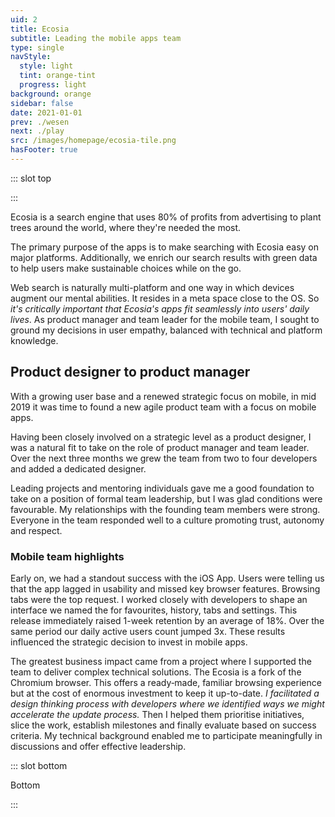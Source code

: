 ```yaml
---
uid: 2
title: Ecosia
subtitle: Leading the mobile apps team
type: single
navStyle:
  style: light
  tint: orange-tint
  progress: light
background: orange
sidebar: false
date: 2021-01-01
prev: ./wesen
next: ./play
src: /images/homepage/ecosia-tile.png
hasFooter: true
---
```


<!-- <style lang="sass">

@import "@theme/styles/variables.sass"

.section .button-action .image.is-square
  background-color: transparent

</style> -->

::: slot top

<Stage-ProjectStage rag="rag-3" ragTitle="rag-3" ctaLabel="ecosia.org" ctaUrl="https://www.ecosia.org"
description="I created the right conditions for a multidisciplinary team to build impactful features reaching millions of users.">

<template v-slot:visual-column>
  <figure class="ecosia-image">
    <Heros-ImageHero src="/images/ecosia/render-base.png" alt="Ecosia mobile devices"/>
  </figure>
</template>

<template v-slot:platform>

Android, iOS and MacOS apps

</template>

<template v-slot:timeframe>

2018-2020

</template>

<template v-slot:my-role>

Team leader
~ Product Manager

</template>

<template v-slot:team>

Product designer
~ 2 iOS developers
~ Android developer
<!-- ~ Back-end developer -->

</template>

</Stage-ProjectStage>

<style lang="sass">
@import "@theme/styles/variables.sass"

.ecosia-image
  position: absolute
  left: -32%;
  width: 180%;
  top: -100%;
  @media screen and (max-width: $tablet - 1px)
    top: -24%
</style>

:::


<Content-TextSection rag="rag-4" padding="is-initial">

<p class="subtitle">
Ecosia is a search engine that uses 80% of profits from advertising to plant trees around the world, where they're needed the most.
</p>

<!-- We made impressive progress on our mobile apps with only two developers and a share of my overall capacity as a product designer.  -->

The primary purpose of the apps is to make searching with Ecosia easy on major platforms. Additionally, we enrich our search results with green data to help users make sustainable choices while on the go. 

Web search is naturally multi-platform and one way in which devices augment our mental abilities. It resides in a meta space close to the OS. So _it's critically important that Ecosia's apps fit seamlessly into users' daily lives_. As product manager and team leader for the mobile team, I sought to ground my decisions in user empathy, balanced with technical and platform knowledge.

<!--

I lead the mobile apps team. Our native Android and iOS apps make it easy to search with Ecosia, connect with the cause and make an incremental difference every day while on the go. My activities include:

Product management | UI/UX design | interactive prototypes | usability and value testing | product illustrations | analytics, optimisation, A/B testing (custom tooling with Looker) | embedded with developers in an agile product team

When I joined Ecosia as a product designer, native apps were part of a large product team with a broad remit for user engagement. In this environment I was able to pioneer several initiatives for mobile - growing our user numbers so that we could begin to consider investing resources and concerted attention into this space.

I initially joined Ecosia as a product designer and gradually transitioned into a product manager role, forming a new team in the process.

-->


<!-- <template v-slot:aside>

<figure class="image parent-loading is-16by9">
  <img class="lazyload" data-src="/images/ecosia/Ecosia-support3.jpg" alt="Ecosia offices">
</figure>

</template> -->

</Content-TextSection>



<Content-ImageFrames-FullImageSection url="/images/ecosia/environment_comp.jpg" alt="Data visualisation of searches by Ecosia users">
<template v-slot:caption>

We planned and built this [geo-data visualisation](https://mapvis.netlify.app/) of realtime searches by Ecosia users (and our tree planting projects) over four days in Hack Week 2019. This version of the visualisation uses a looping 5 minute snapshot rather than the live data feed. I collaborated with a back-end developer and data analyst, where my focus was design and code for the front-end. 

<!-- Plotting user searches beside tree planting sites allowed us to see that some users in Brazil are within 10km of rainforest restored by Ecosia. -->

</template>
</Content-ImageFrames-FullImageSection>



<Content-ImageFrames-MainImageSection rag="rag-2" imageClass="is-5by4" url="/images/ecosia/EcosiaMaps-modal.jpg" alt="Ecosia maps">

<template v-slot:content>

## Product design at scale

<p>
When I joined Ecosia it was at an inflection point. We would soon experience rapid growth, reaching over 10 million daily users. The organisation scaled accordingly and the design guild doubled. At that time it was critical to foster collaborative practices, establish a set of design principles and take the first steps towards a component-based design system. These considerations were forefront in my mind as I worked on projects such as <Content-ModalLink label="Maps">
<template v-slot:modal>

<!-- (before I began working as a PM) -->

<Content-FreeSection padding="is-small">

<div class="columns">
<div class="column is-half modal-image-limit">
<figure class="image parent-loading is-5by4">
<img class="lazyload" data-src="/images/ecosia/EcosiaMaps-modal.jpg" alt="Ecosia maps vertical">
</figure>
</div>
<div class="column">

Ecosia maps posed a unique design challenge. As part of slicing the feature (in order to iteratively deliver user value with meaningful release milestones) we decided to exclude the search box from the first release. Rather, we would enable users to make pseudo searches for common keywords such as hotels and shopping. 

These constraints called for creativity; our interim solution was a 'dial pad' of common map search queries which we were confident would produce useful results for the user. It was satisfying to work on a completely new search vertical, laying the foundations for iterative improvements.

The mobile use-case is especially important for any maps product. One of my early iteration steps was to produce an [interactive wireframe](https://acmoles.github.io/maps-ui/) which demonstrated the various interaction patterns I envisioned. This tool helped us avoid a number of useability pitfalls and smooth the communication between product and engineering.

</div>
</div>

</Content-FreeSection>

</template>
</Content-ModalLink> (below) and Accounts.
</p>

<p>
Even as we grew, there remained the need to be hands-on and responsive. I designed and coded doodles marking significant milestones: <Content-ModalLink label="50 million trees">
<template v-slot:modal>

<Content-FreeSection padding="is-small">

<figure class="image parent-loading is-16by9">
<iframe style="background: white;" class="lazyload" data-src="https://ecosia-50-million.netlify.app" frameborder="0"></iframe>
</figure>

</Content-FreeSection>

</template>
</Content-ModalLink> and <Content-ModalLink label="Ecosia's 10th anniversary">
<template v-slot:modal>

<Content-FreeSection padding="is-small">

<figure class="image parent-loading is-16by9">
<iframe style="background: white;" class="lazyload" data-src="https://ecosia-10-years.netlify.app" frameborder="0"></iframe>
</figure>

</Content-FreeSection>

</template>
</Content-ModalLink>. I worked across all aspects of product design, from conducting dozens of user interviews and usability tests to getting into the details of design library components and interaction patterns.
</p>

</template>

</Content-ImageFrames-MainImageSection>


<Content-TextSection columnOffset="title-offset" rag="rag-4">

## Product designer to product manager

<p class="subtitle" style="padding-right: 1em;">
  With a growing user base and a renewed strategic focus on mobile, in mid 2019 it was time to found a new agile product team with a focus on mobile apps.
</p>

Having been closely involved on a strategic level as a product designer, I was a natural fit to take on the role of product manager and team leader. Over the next three months we grew the team from two to four developers and added a dedicated designer.

Leading projects and mentoring individuals gave me a good foundation to take on a position of formal team leadership, but I was glad conditions were favourable. My relationships with the founding team members were strong. Everyone in the team responded well to a culture promoting trust, autonomy and respect.

<!-- ### On leadership -->

</Content-TextSection>



<!-- <Content-ImageFrames-MobileDevices padding="is-large" :gaplessBottom="true" :devices="[
{ url:'/images/als/als1-alt.jpg', alt:'ATC console', caption:'Square image caption 1'},
{ url:'/images/als/als2.jpg', alt:'Toilet plunger', caption:'Square image caption 2'},
{ url:'/images/als/als3.jpg', alt:'Helicopter', caption:'Square image caption 3'},
]"/> -->

<Content-TextSection columnOffset="title-offset" rag="rag-4" padding="is-medium">

### Mobile team highlights

<p>
Early on, we had a standout success with the iOS App. Users were telling us that the app lagged in usability and missed key browser features. Browsing tabs were the top request. I worked closely with developers to shape an interface we named the <Content-ModalLink label="Organiser">
<template v-slot:modal>

<Content-FreeSection padding="is-small">

<div class="columns">
<div class="column is-half modal-image-limit">
<figure class="image parent-loading is-5by4">
<img class="lazyload" data-src="/images/ecosia/iOS-modal.jpg" alt="Ecosia iOS App">
</figure>
</div>
<div class="column">

The Organiser enables users to do typcial browsing tasks with tabs, favourites, history and settings. With this long-awaited feature the iOS app could stand as a viable alternative browser to Safari.

</div>
</div>

</Content-FreeSection>

</template>
</Content-ModalLink> for favourites, history, tabs and settings. This release immediately raised 1-week retention by an average of 18%. Over the same period our daily active users count jumped 3x. These results influenced the strategic decision to invest in mobile apps.
</p>

<p>
The greatest business impact came from a project where I supported the team to deliver complex technical solutions. The Ecosia <Content-ModalLink label="Android App">
<template v-slot:modal>

<Content-FreeSection padding="is-small">
<div class="columns">
<div class="column is-half modal-image-limit">
<figure class="image parent-loading is-5by4">
<img class="lazyload" data-src="/images/ecosia/Android-modal.jpg" alt="Ecosia Android App">
</figure>
</div>
<div class="column">

The Ecosia Android app offers the familiarity of Chromium with Ecosia search. It connects users to the cause through tree planting news, financial reporting and other content on the New Tab Page.

</div>
</div>

</Content-FreeSection>

</template>
</Content-ModalLink> is a fork of the Chromium browser. This offers a ready&#8209;made, familiar browsing experience but at the cost of enormous investment to keep it up-to-date. <em>I facilitated a design thinking process with developers where we identified ways we might accelerate the update process.</em> Then I helped them prioritise initiatives, slice the work, establish milestones and finally evaluate based on success criteria. My technical background enabled me to participate meaningfully in discussions and offer effective leadership.
</p>

<script>
// <template slot="aside">

// <figure class="image parent-loading is-5by4">
// <img class="lazyload" data-src="/images/ecosia/Android-modal.jpg" alt="Ecosia Android App">
// </figure>

// <!-- 
// <figure class="image parent-loading is-16by9">
//   <img class="lazyload" data-src="/images/ecosia/Ecosia-support1.jpg" alt="Ecosia offices">
// </figure> -->

// <!-- <figure class="image parent-loading is-16by9">
//   <img class="lazyload" data-src="/images/ecosia/Ecosia-support2.jpg" alt="Ecosia offices">
// </figure> -->

// <!-- <figure class="image parent-loading is-16by9">
//   <img class="lazyload" data-src="/images/ecosia/Ecosia-support3.jpg" alt="Ecosia tree saplings">
// </figure> -->

// </template>
</script>

</Content-TextSection>



<Content-MetricsSection padding="is-medium-large" :metrics="[
{ metric:'18%', description:'Increase in iOS App 1-week retention' },
{ metric:'3x', description:'iOS app DAU growth in 2019' },
{ metric:'4x', description:'Faster Android app updates' },
]"/>

<!--

{ metric:'91%', description:'Users migrated to the Safari App Extension.' },

We achieved this despite facing a considerable challenge replicating previous functionality with the new, hardly documented, platform.

{ metric:'50%', description:'Rate of Android users setting Ecosia as system default browser when prompted.' },

Safari Mac App - Apple changes the platform, efforts to keep our users and build an alternative.
93% drops to 85% users on extension - frame as kept/migrated 91% of users

iOS app - adding much needed browser features like browsing tabs, history, favorites and a design overhaul
Increase 1-week retention from 28% to 34%, increase of 18%
While 3x DAU over a 3 month period
App stability?

Android app - update speed would be nice
Set as default browser - 2.2% clickthrough, Android default browser set is in Android in-app activities Dashboard - seems to be broken
7.8M resume events
5.2M resume events with default set
2/3 Android launch events from users who set Ecosia as system default browser
Android users who set Ecosia as system default browser app
App stability?



// SAFARI CUT

<p>
The greatest business impact came from two projects where I supported the team to deliver complex technical solutions. Apple were poised to remove their existing extension platform from Safari. 15% of daily searches came from users relying on this extension. We rapidly built a replacement <Content-ModalLink label="Safari App Extension">
<template v-slot:modal>

<Content-FreeSection padding="is-small">

<div class="columns is-centered">
<div class="column is-two-thirds">
<figure class="image parent-loading is-5by4">
<img class="lazyload" data-src="/images/ecosia/MacApp-modal.jpg" alt="Safari App Extension">
</figure>

<figcaption>

Our browser extensions add Ecosia as default search engine. Users expect that they can search with Ecosia directly in the address bar. At first, we were uncertain we could deliver this functionality and implemented a dropdown search box in the Safari UI as contingency.

</figcaption>
</div>
</div>

</Content-FreeSection>

</template>
</Content-ModalLink> and migrated 91% of users in the face of considerable technical challenges.
</p>






<Content-ModalLink label="Accounts.">
<template v-slot:modal>

<Content-FreeSection padding="is-small">

<div class="columns is-centered">
<div class="column is-two-thirds">
<figure class="image parent-loading is-5by4">
<img class="lazyload" data-src="/images/ecosia/Login-modal.jpg" alt="Ecosia accounts login">
</figure>

<figcaption>

I led design of the accounts beta release, enabling users to save and share their personal impact counter across devices. Our hypothesis was that already engaged users would love this feature. We found demand was so high that users outside our testing region began clamouring to be included in the pilot.

</figcaption>
</div>
</div>

</Content-FreeSection>

</template>
</Content-ModalLink>



-->



::: slot bottom

Bottom

:::
